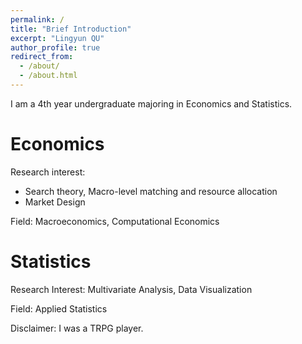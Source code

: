 ```yaml
---
permalink: /
title: "Brief Introduction"
excerpt: "Lingyun QU"
author_profile: true
redirect_from: 
  - /about/
  - /about.html
---
```

I am a 4th year undergraduate majoring in Economics and Statistics. 

Economics
======
Research interest: 
- Search theory, Macro-level matching and resource allocation
- Market Design

Field: Macroeconomics, Computational Economics 

Statistics
======
Research Interest: Multivariate Analysis, Data Visualization

Field: Applied Statistics

Disclaimer: I was a TRPG player. 
